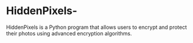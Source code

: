 # HiddenPixels-
HiddenPixels is a Python program that allows users to encrypt and protect their photos using advanced encryption algorithms.

